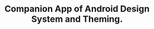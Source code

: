 ---
title: "Companion App of Android Design System and Theming."
subtitle: 
image: "../../blog/2020/typography/imgs/app_widgets.jpg"
link: https://github.com/HugoMatilla/Android-Design-System-and-Theming-Typography
buttonTitle: VISIT PROJECT
priority: 9
badges: [android]
categories: [open]
---